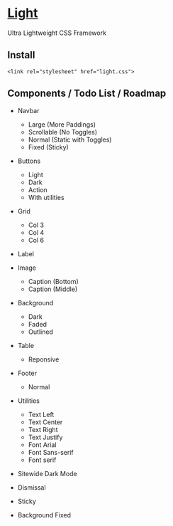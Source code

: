 # [Light](http://cquanu.github.io/light.css/)

Ultra Lightweight CSS Framework

## Install

```
<link rel="stylesheet" href="light.css">
```

## Components / Todo List / Roadmap

- Navbar
    - Large (More Paddings)
    - Scrollable (No Toggles)
    - Normal (Static with Toggles)
    - Fixed (Sticky)
    
- Buttons
    - Light
    - Dark
    - Action
    - With utilities
        
- Grid
    - Col 3
    - Col 4
    - Col 6
    
- Label

- Image
    - Caption (Bottom)
    - Caption (Middle)
    
- Background
    - Dark
    - Faded
    - Outlined
    
- Table
    - Reponsive
    
- Footer
    - Normal
    
- Utilities
    - Text Left
    - Text Center
    - Text Right
    - Text Justify
    - Font Arial
    - Font Sans-serif
    - Font serif

- Sitewide Dark Mode

- Dismissal
- Sticky
- Background Fixed
